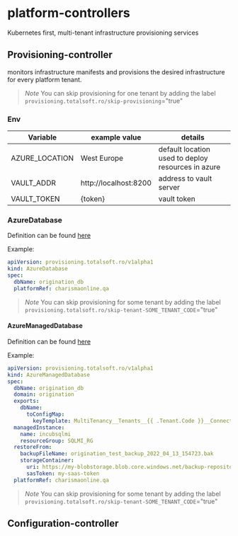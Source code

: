 # platform-controllers
Kubernetes first, multi-tenant infrastructure provisioning services

## Provisioning-controller 
monitors infrastructure manifests and provisions the desired infrastructure for every platform tenant.

> *Note* You can skip provisioning for one tenant by adding the label `provisioning.totalsoft.ro/skip-provisioning`="true"

### Env
| Variable       | example value         | details                                            |
|----------------|-----------------------|----------------------------------------------------|
| AZURE_LOCATION | West Europe           | default location used to deploy resources in azure |
| VAULT_ADDR     | http://localhost:8200 | address to vault server                            |
| VAULT_TOKEN    | {token}               | vault token                                        |


### AzureDatabase
Definition can be found [here](./helm/crds/provisioning.totalsoft.ro_azuredatabases.yaml)

Example:
```yaml
apiVersion: provisioning.totalsoft.ro/v1alpha1
kind: AzureDatabase
spec:
  dbName: origination_db
  platformRef: charismaonline.qa
```

> *Note* You can skip provisioning for some tenant by adding the label `provisioning.totalsoft.ro/skip-tenant-SOME_TENANT_CODE`="true"


#### AzureManagedDatabase
Definition can be found [here](./helm/crds/provisioning.totalsoft.ro_azuremanageddatabases.yaml)

Example:
```yaml
apiVersion: provisioning.totalsoft.ro/v1alpha1
kind: AzureManagedDatabase
spec:
  dbName: origination_db
  domain: origination
  exports:
    dbName:
      toConfigMap:
        keyTemplate: MultiTenancy__Tenants__{{ .Tenant.Code }}__ConnectionStrings__Leasing_Database__Database
  managedInstance:
    name: incubsqlmi
    resourceGroup: SQLMI_RG
  restoreFrom:
    backupFileName: origination_test_backup_2022_04_13_154723.bak
    storageContainer:
      uri: https://my-blobstorage.blob.core.windows.net/backup-repository
      sasToken: my-saas-token
  platformRef: charismaonline.qa
```
> *Note* You can skip provisioning for some tenant by adding the label `provisioning.totalsoft.ro/skip-tenant-SOME_TENANT_CODE`="true"


## Configuration-controller